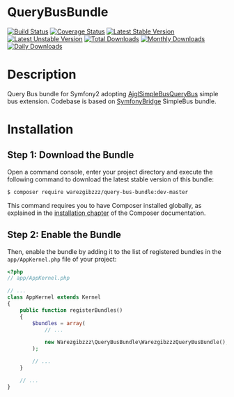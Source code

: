 # QueryBusBundle

[![Build Status](https://travis-ci.org/warezgibzzz/QueryBusBundle.svg?branch=master)](https://travis-ci.org/warezgibzzz/QueryBusBundle)
[![Coverage Status](https://coveralls.io/repos/github/warezgibzzz/QueryBusBundle/badge.svg?branch=master)](https://coveralls.io/github/warezgibzzz/QueryBusBundle?branch=master)
[![Latest Stable Version](https://poser.pugx.org/warezgibzzz/query-bus-bundle/v/stable)](https://packagist.org/packages/warezgibzzz/query-bus-bundle)
[![Latest Unstable Version](https://poser.pugx.org/warezgibzzz/query-bus-bundle/v/unstable)](https://packagist.org/packages/warezgibzzz/query-bus-bundle)
[![Total Downloads](https://poser.pugx.org/warezgibzzz/query-bus-bundle/downloads)](https://packagist.org/packages/warezgibzzz/query-bus-bundle)
[![Monthly Downloads](https://poser.pugx.org/warezgibzzz/query-bus-bundle/d/monthly)](https://packagist.org/packages/warezgibzzz/query-bus-bundle)
[![Daily Downloads](https://poser.pugx.org/warezgibzzz/query-bus-bundle/d/daily)](https://packagist.org/packages/warezgibzzz/query-bus-bundle)

Description
===========

Query Bus bundle for Symfony2 adopting [AjglSimpleBusQueryBus](https://github.com/ajgarlag/AjglSimpleBusQueryBus) simple bus extension.
Codebase is based on [SymfonyBridge](https://github.com/SimpleBus/SymfonyBridge) SimpleBus bundle.

Installation
============

Step 1: Download the Bundle
---------------------------

Open a command console, enter your project directory and execute the
following command to download the latest stable version of this bundle:

```bash
$ composer require warezgibzzz/query-bus-bundle:dev-master
```

This command requires you to have Composer installed globally, as explained
in the [installation chapter](https://getcomposer.org/doc/00-intro.md)
of the Composer documentation.

Step 2: Enable the Bundle
-------------------------

Then, enable the bundle by adding it to the list of registered bundles
in the `app/AppKernel.php` file of your project:

```php
<?php
// app/AppKernel.php

// ...
class AppKernel extends Kernel
{
    public function registerBundles()
    {
        $bundles = array(
            // ...

            new Warezgibzzz\QueryBusBundle\WarezgibzzzQueryBusBundle(),
        );

        // ...
    }

    // ...
}
```
